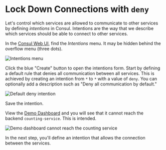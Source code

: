 # Lock Down Connections with `deny`

Let's control which services are allowed to communicate to other services by defining _intentions_ in Consul. Intentions are the way that we describe which services should be able to connect to other services.

In the [Consul Web UI](https://[[HOST_SUBDOMAIN]]-8500-[[KATACODA_HOST]].environments.katacoda.com/), find the _Intentions_ menu. It may be hidden behind the overflow menu (three dots).

<img src="https://hashicorp-education.s3-us-west-2.amazonaws.com/katacoda/consul-connect/images/3-1-intentions-menu.png" alt="Intentions menu" title="Intentions menu">

Click the blue "Create" button to open the intentions form. Start by defining a default rule that denies all communication between all services. This is achieved by creating an intention from `*` to `*` with a value of `deny`. You can optionally add a description such as "Deny all communication by default."

<img src="https://hashicorp-education.s3-us-west-2.amazonaws.com/katacoda/consul-connect/images/3-2-deny.png" alt="Default deny intention" title="Default deny intention">

Save the intention.

View the [Demo Dashboard](https://[[HOST_SUBDOMAIN]]-9002-[[KATACODA_HOST]].environments.katacoda.com/) and you will see that it cannot reach the backend `counting-service`. This is intended.

<img src="https://hashicorp-education.s3-us-west-2.amazonaws.com/katacoda/consul-connect/images/3-3-dashboard-unreachable.png" alt="Demo dashboard cannot reach the counting service" title="Demo dashboard cannot reach the counting service">

In the next step, you'll define an intention that allows the connection between the services.
